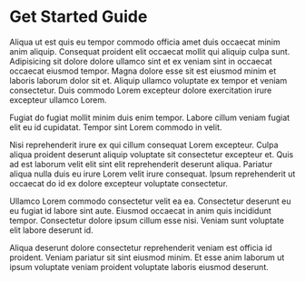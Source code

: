 # Get Started Guide

Aliqua ut est quis eu tempor commodo officia amet duis occaecat minim anim aliquip. Consequat proident elit occaecat mollit qui aliquip culpa sunt. Adipisicing sit dolore dolore ullamco sint et ex veniam sint in occaecat occaecat eiusmod tempor. Magna dolore esse sit est eiusmod minim et laboris laborum dolor sit et. Aliquip ullamco voluptate ex tempor et veniam consectetur. Duis commodo Lorem excepteur dolore exercitation irure excepteur ullamco Lorem.

Fugiat do fugiat mollit minim duis enim tempor. Labore cillum veniam fugiat elit eu id cupidatat. Tempor sint Lorem commodo in velit.

Nisi reprehenderit irure ex qui cillum consequat Lorem excepteur. Culpa aliqua proident deserunt aliquip voluptate sit consectetur excepteur et. Quis ad est laborum velit elit sint elit reprehenderit deserunt aliqua. Pariatur aliqua nulla duis eu irure Lorem velit irure consequat. Ipsum reprehenderit ut occaecat do id ex dolore excepteur voluptate consectetur.

Ullamco Lorem commodo consectetur velit ea ea. Consectetur deserunt eu eu fugiat id labore sint aute. Eiusmod occaecat in anim quis incididunt tempor. Consectetur dolore ipsum cillum esse nisi. Veniam sunt voluptate elit labore deserunt id.

Aliqua deserunt dolore consectetur reprehenderit veniam est officia id proident. Veniam pariatur sit sint eiusmod minim. Et esse anim laborum ut ipsum voluptate veniam proident voluptate laboris eiusmod deserunt.